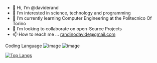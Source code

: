 - 👋 Hi, I’m @daviderand
- 👀 I’m interested in science, technology and programming
- 🌱 I’m currently learning Computer Engineering at the Politecnico Of Torino
- 💞️ I’m looking to collaborate on open-Source Projects
- 📫 How to reach me ... randinodavide@gmail.com

Coding Language 
![image](https://user-images.githubusercontent.com/89197609/188116453-9639eb40-68fb-4505-96b5-66e0a761c098.png) ![image](https://user-images.githubusercontent.com/89197609/188116485-8f8dfb1c-e561-444f-84eb-2345cd408330.png)



[![Top Langs](https://github-readme-stats.vercel.app/api/top-langs/?username=daviderandino)](https://github.com/anuraghazra/github-readme-stats)
